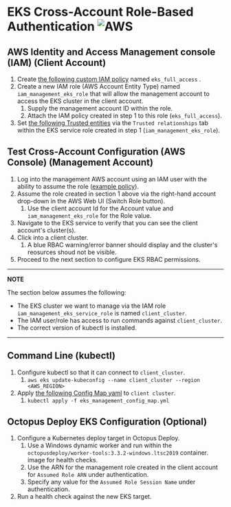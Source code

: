 # EKS Cross-Account Role-Based Authentication ![AWS](https://img.shields.io/badge/AWS-%23FF9900.svg?style=for-the-badge&logo=amazon-aws&logoColor=white)

## AWS Identity and Access Management console (IAM) (Client Account)

1. Create [the following custom IAM policy](https://github.com/briggs-octo/eks-docs/blob/main/aws/iam/eks_full_access.json) named `eks_full_access` .
2. Create a new IAM role (AWS Account Entity Type) named `iam_management_eks_role` that will allow the management account to access the EKS cluster in the client account.
   1. Supply the management account ID within the role.
   2. Attach the IAM policy created in step 1 to this role (`eks_full_access`).
3. Set [the following Trusted entities](https://github.com/briggs-octo/eks-docs/blob/main/aws/iam/eks_management_role_trusted_entities.json) via the `Trusted relationships` tab within the EKS service role created in step 1 (`iam_management_eks_role`).

## Test Cross-Account Configuration (AWS Console) (Management Account)

1. Log into the management AWS account using an IAM user with the ability to assume the role ([example policy](https://github.com/briggs-octo/eks-docs/blob/main/aws/iam/management_assume_role.json)).
2. Assume the role created in section 1 above via the right-hand account drop-down in the AWS Web UI (Switch Role button).
   1. Use the client account Id for the Account value and `iam_management_eks_role` for the Role value.  
3. Navigate to the EKS service to verify that you can see the client account's cluster(s).
4. Click into a client cluster.
   1. A blue RBAC warning/error banner should display and the cluster's reosurces shoud not be visible.
5. Proceed to the next section to configure EKS RBAC permissions.

---
**NOTE**

The section below assumes the following:

- The EKS cluster we want to manage via the IAM role `iam_management_eks_service_role` is named `client_cluster`.
- The IAM user/role has access to run commands against `client_cluster`.
- The correct version of kubectl is installed.
  
---

## Command Line (kubectl)

1. Configure kubectl so that it can connect to `client_cluster`.
   1. `aws eks update-kubeconfig --name client_cluster --region <AWS_REGION>`
2. Apply [the following Config Map yaml](https://github.com/briggs-octo/eks-docs/blob/main/kubernetes/eks_management_config_map.yml) to `client cluster`.
   1. `kubectl apply -f eks_management_config_map.yml`

## Octopus Deploy EKS Configuration (Optional)

1. Configure a Kubernetes deploy target in Octopus Deploy.
   1. Use a Windows dynamic worker and run within the `octopusdeploy/worker-tools:3.3.2-windows.ltsc2019` container. image for health checks.
   2. Use the ARN for the management role created in the client account for `Assumed Role ARN` under authentication.
   3. Specify any value for the `Assumed Role Session Name` under authentication.
2. Run a health check against the new EKS target.
